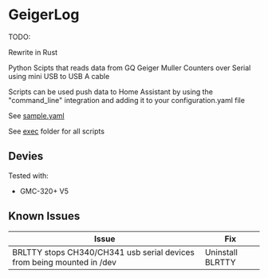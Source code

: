 # GeigerLog
TODO:

Rewrite in Rust

Python Scipts that reads data from GQ Geiger Muller Counters over Serial using mini USB to USB A cable

Scripts can be used push data to Home Assistant by using the "command_line" integration and adding it to your configuration.yaml file

See [sample.yaml](https://github.com/lachlanalston/GeigerLog/blob/master/sample.yaml)

See [exec](https://github.com/lachlanalston/GeigerLog/tree/master/exec) folder for all scripts

## Devies
Tested with:
* GMC-320+ V5

## Known Issues

| Issue                                                                | Fix            |
|----------------------------------------------------------------------|----------------|
|BRLTTY stops CH340/CH341 usb serial devices from being mounted in /dev|Uninstall BLRTTY|

